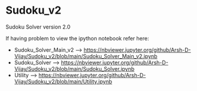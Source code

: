 # Sudoku_v2
Sudoku Solver version 2.0

If having problem to view the ipython notebook refer here:

* Sudoku_Solver_Main_v2 --> https://nbviewer.jupyter.org/github/Arsh-D-Vijay/Sudoku_v2/blob/main/Sudoku_Solver_Main_v2.ipynb
* Sudoku_Solver --> https://nbviewer.jupyter.org/github/Arsh-D-Vijay/Sudoku_v2/blob/main/Sudoku_Solver.ipynb
* Utility --> https://nbviewer.jupyter.org/github/Arsh-D-Vijay/Sudoku_v2/blob/main/Utility.ipynb
